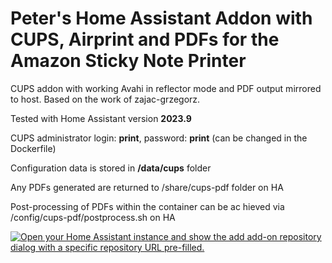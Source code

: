 # Peter's Home Assistant Addon with CUPS, Airprint and PDFs for the Amazon Sticky Note Printer
CUPS addon with working Avahi in reflector mode and PDF output mirrored to host.  Based on the work of zajac-grzegorz.

Tested with Home Assistant version **2023.9**

CUPS administrator login: **print**, password: **print** (can be changed in the Dockerfile)

Configuration data is stored in **/data/cups** folder

Any PDFs generated are returned to /share/cups-pdf folder on HA

Post-processing of PDFs within the container can be ac hieved via /config/cups-pdf/postprocess.sh on HA

[![Open your Home Assistant instance and show the add add-on repository dialog with a specific repository URL pre-filled.](https://my.home-assistant.io/badges/supervisor_add_addon_repository.svg)](https://my.home-assistant.io/redirect/supervisor_add_addon_repository/?repository_url=https%3A%2F%2Fgithub.com%2Fpetermce42%2Fha_cups_pdf)

